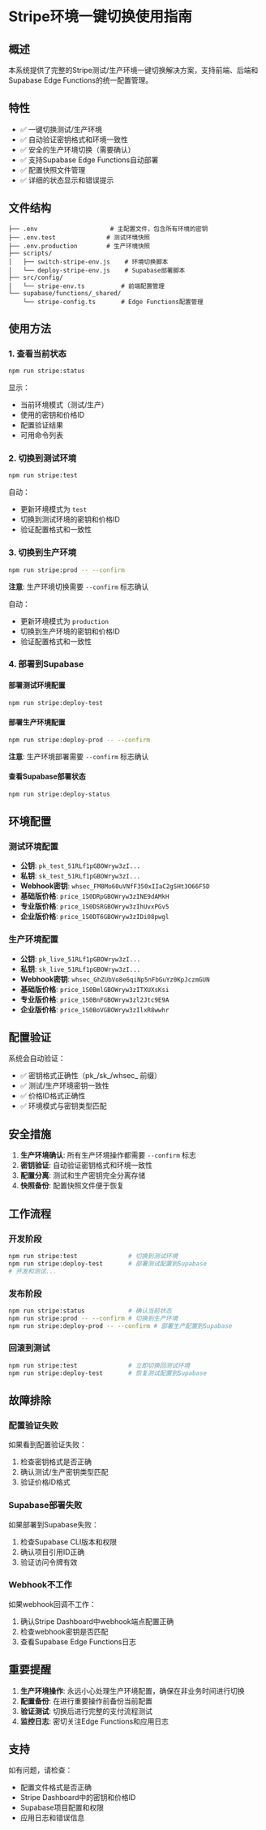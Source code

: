 # Stripe环境一键切换使用指南

## 概述

本系统提供了完整的Stripe测试/生产环境一键切换解决方案，支持前端、后端和Supabase Edge Functions的统一配置管理。

## 特性

- ✅ 一键切换测试/生产环境
- ✅ 自动验证密钥格式和环境一致性  
- ✅ 安全的生产环境切换（需要确认）
- ✅ 支持Supabase Edge Functions自动部署
- ✅ 配置快照文件管理
- ✅ 详细的状态显示和错误提示

## 文件结构

```
├── .env                    # 主配置文件，包含所有环境的密钥
├── .env.test              # 测试环境快照
├── .env.production        # 生产环境快照
├── scripts/
│   ├── switch-stripe-env.js    # 环境切换脚本
│   └── deploy-stripe-env.js    # Supabase部署脚本
├── src/config/
│   └── stripe-env.ts          # 前端配置管理
└── supabase/functions/_shared/
    └── stripe-config.ts       # Edge Functions配置管理
```

## 使用方法

### 1. 查看当前状态

```bash
npm run stripe:status
```

显示：
- 当前环境模式（测试/生产）
- 使用的密钥和价格ID
- 配置验证结果
- 可用命令列表

### 2. 切换到测试环境

```bash
npm run stripe:test
```

自动：
- 更新环境模式为 `test`
- 切换到测试环境的密钥和价格ID
- 验证配置格式和一致性

### 3. 切换到生产环境

```bash
npm run stripe:prod -- --confirm
```

**注意**: 生产环境切换需要 `--confirm` 标志确认

自动：
- 更新环境模式为 `production`
- 切换到生产环境的密钥和价格ID
- 验证配置格式和一致性

### 4. 部署到Supabase

#### 部署测试环境配置

```bash
npm run stripe:deploy-test
```

#### 部署生产环境配置

```bash
npm run stripe:deploy-prod -- --confirm
```

**注意**: 生产环境部署需要 `--confirm` 标志确认

#### 查看Supabase部署状态

```bash
npm run stripe:deploy-status
```

## 环境配置

### 测试环境配置

- **公钥**: `pk_test_51RLf1pGBOWryw3zI...`
- **私钥**: `sk_test_51RLf1pGBOWryw3zI...` 
- **Webhook密钥**: `whsec_FM8Mo60uVNfF350xIIaC2gSHt3O66F5D`
- **基础版价格**: `price_1S0DRpGBOWryw3zINE9dAMkH`
- **专业版价格**: `price_1S0DSRGBOWryw3zIhUvxPGv5`
- **企业版价格**: `price_1S0DT6GBOWryw3zIDi08pwgl`

### 生产环境配置

- **公钥**: `pk_live_51RLf1pGBOWryw3zI...`
- **私钥**: `sk_live_51RLf1pGBOWryw3zI...`
- **Webhook密钥**: `whsec_GhZUbVo8e6qiNp5nFbGuYz0KpJczmGUN`
- **基础版价格**: `price_1S0BmlGBOWryw3zITXUXsKsi`
- **专业版价格**: `price_1S0BnFGBOWryw3zl2Jtc9E9A`
- **企业版价格**: `price_1S0BoVGBOWryw3zIlxR8wwhr`

## 配置验证

系统会自动验证：

- ✅ 密钥格式正确性（pk_/sk_/whsec_ 前缀）
- ✅ 测试/生产环境密钥一致性
- ✅ 价格ID格式正确性
- ✅ 环境模式与密钥类型匹配

## 安全措施

1. **生产环境确认**: 所有生产环境操作都需要 `--confirm` 标志
2. **密钥验证**: 自动验证密钥格式和环境一致性
3. **配置分离**: 测试和生产密钥完全分离存储
4. **快照备份**: 配置快照文件便于恢复

## 工作流程

### 开发阶段
```bash
npm run stripe:test              # 切换到测试环境
npm run stripe:deploy-test       # 部署测试配置到Supabase
# 开发和测试...
```

### 发布阶段
```bash
npm run stripe:status            # 确认当前状态
npm run stripe:prod -- --confirm # 切换到生产环境  
npm run stripe:deploy-prod -- --confirm # 部署生产配置到Supabase
```

### 回滚到测试
```bash
npm run stripe:test              # 立即切换回测试环境
npm run stripe:deploy-test       # 恢复测试配置到Supabase
```

## 故障排除

### 配置验证失败

如果看到配置验证失败：

1. 检查密钥格式是否正确
2. 确认测试/生产密钥类型匹配
3. 验证价格ID格式

### Supabase部署失败

如果部署到Supabase失败：

1. 检查Supabase CLI版本和权限
2. 确认项目引用ID正确
3. 验证访问令牌有效

### Webhook不工作

如果webhook回调不工作：

1. 确认Stripe Dashboard中webhook端点配置正确
2. 检查webhook密钥是否匹配
3. 查看Supabase Edge Functions日志

## 重要提醒

1. **生产环境操作**: 永远小心处理生产环境配置，确保在非业务时间进行切换
2. **配置备份**: 在进行重要操作前备份当前配置
3. **验证测试**: 切换后进行完整的支付流程测试
4. **监控日志**: 密切关注Edge Functions和应用日志

## 支持

如有问题，请检查：
- 配置文件格式是否正确
- Stripe Dashboard中的密钥和价格ID
- Supabase项目配置和权限
- 应用日志和错误信息